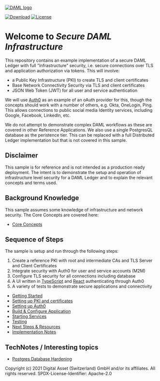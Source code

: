 [![DAML logo](https://daml.com/wp-content/uploads/2020/03/logo.png)](https://www.daml.com)

[![Download](https://img.shields.io/github/release/digital-asset/daml.svg?label=Download)](https://docs.daml.com/getting-started/installation.html)
[![License](https://img.shields.io/badge/License-Apache%202.0-blue.svg)](https://github.com/digital-asset/daml/blob/master/LICENSE)

# Welcome to _Secure DAML Infrastructure_

This repository contains an example implementation of a secure DAML Ledger with full "Infrastructure" security, 
i.e. secure connections over TLS and application authorization via tokens. This will involve:
 
- a Public Key Infrastructure (PKI) to create TLS and client certificates
- Base Network Connectivity Security via TLS and client certificates
- JSON Web Token (JWT) for all user and service authentication 

We will use [Auth0](https://www.auth0.com) as an example of an oAuth provider for this, 
though the concepts should work with a number of others, e.g. Okta, OneLogin, Ping. This allows connections
to public social media Identity services, including Google, Facebook, LinkedIn, etc. 

We do not attempt to demonstrate complex DAML workflows as these are covered in other Reference Applications. We also use a single PostgresQL 
database as the peristence tier. This can be replaced with a full Distributed Ledger implementation but that is not covered
in this sample. 

## Disclaimer

This sample is for reference and is not intended as a production ready deployment. The intent is to demonstrate the setup and operation of infrastructure level security for a
DAML Ledger and to explain the relevant concepts and terms used.  

## Background Knowledge

This sample assumes some knowledge of infrastructure and network security. The Core Concepts are covered here:

- [Core Concepts](./CoreConcepts.md)

## Sequence of Steps

The sample is setup and run through the following steps:

1. Create a reference PKI with root and intermediate CAs and TLS Server and Client Certificates
2. Integrate security with Auth0 for user and service accounts (M2M)
3. Configure TLS security for all connections including database
4. A UI written in [TypeScript](https://www.typescriptlang.org/) and [React](https://reactjs.org/) authenticating through Auth0
5. A variety of tests to demonstrate secure applications and connectivity

- [Getting Started](./GettingStarted.md)
- [Setting up PKI and certificates](./PKISetup.md)
- [Setting up Auth0](./Auth0Setup.md)
- [Build & Configure Application](./BuildSteps.md)
- [Starting Services](./StartingServices.md)
- [Testing](./Testing.md)
- [Next Steps & Resources](./NextSteps.md)
- [Implementation Notes](./ImplementationNotes.md)

## TechNotes / Interesting topics

- [Postgres Database Hardening](./technote-postgresql.md)


Copyright (c) 2021 Digital Asset (Switzerland) GmbH and/or its affiliates. All rights reserved.
SPDX-License-Identifier: Apache-2.0


